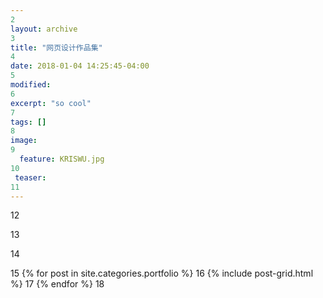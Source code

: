 ```yaml
---
2
layout: archive
3
title: "网页设计作品集"
4
date: 2018-01-04 14:25:45-04:00
5
modified:
6
excerpt: "so cool"
7
tags: []
8
image: 
9
  feature: KRISWU.jpg
10
 teaser:
11
---
```

12

13

14
<div class="tiles">
15
{% for post in site.categories.portfolio %}
16
  {% include post-grid.html %}
17
{% endfor %}
18
</div><!-- /.tiles 把所有categories 有 portfolio 的列出来-->